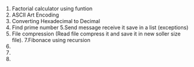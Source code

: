 
1. Factorial calculator using funtion 
2. ASCII Art Encoding
3. Converting Hexadecimal to Decimal
4. Find prime number
5.Send message receive it save in a list (exceptions)
6. File compression (Read file compress it and save it in new soller size file).
7.Fibonace using recursion
8.
9.
10.


